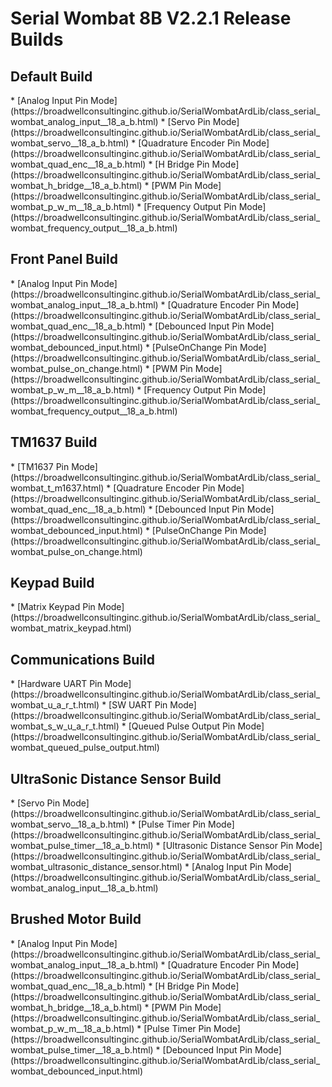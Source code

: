 <h1>Serial Wombat 8B V2.2.1 Release Builds</h1>
<h2>Default Build</h2>
*  [Analog Input Pin Mode](https://broadwellconsultinginc.github.io/SerialWombatArdLib/class_serial_wombat_analog_input__18_a_b.html)
*  [Servo Pin Mode](https://broadwellconsultinginc.github.io/SerialWombatArdLib/class_serial_wombat_servo__18_a_b.html)
*  [Quadrature Encoder Pin Mode](https://broadwellconsultinginc.github.io/SerialWombatArdLib/class_serial_wombat_quad_enc__18_a_b.html)
*  [H Bridge Pin Mode](https://broadwellconsultinginc.github.io/SerialWombatArdLib/class_serial_wombat_h_bridge__18_a_b.html)
*  [PWM Pin Mode](https://broadwellconsultinginc.github.io/SerialWombatArdLib/class_serial_wombat_p_w_m__18_a_b.html)
*  [Frequency Output Pin Mode](https://broadwellconsultinginc.github.io/SerialWombatArdLib/class_serial_wombat_frequency_output__18_a_b.html)
<h2>Front Panel Build</h2>
*  [Analog Input Pin Mode](https://broadwellconsultinginc.github.io/SerialWombatArdLib/class_serial_wombat_analog_input__18_a_b.html)
*  [Quadrature Encoder Pin Mode](https://broadwellconsultinginc.github.io/SerialWombatArdLib/class_serial_wombat_quad_enc__18_a_b.html)
*  [Debounced Input Pin Mode](https://broadwellconsultinginc.github.io/SerialWombatArdLib/class_serial_wombat_debounced_input.html)
*  [PulseOnChange Pin Mode](https://broadwellconsultinginc.github.io/SerialWombatArdLib/class_serial_wombat_pulse_on_change.html)
*  [PWM Pin Mode](https://broadwellconsultinginc.github.io/SerialWombatArdLib/class_serial_wombat_p_w_m__18_a_b.html)
*  [Frequency Output Pin Mode](https://broadwellconsultinginc.github.io/SerialWombatArdLib/class_serial_wombat_frequency_output__18_a_b.html)

<h2>TM1637 Build</h2>
*  [TM1637 Pin Mode](https://broadwellconsultinginc.github.io/SerialWombatArdLib/class_serial_wombat_t_m1637.html)
*  [Quadrature Encoder Pin Mode](https://broadwellconsultinginc.github.io/SerialWombatArdLib/class_serial_wombat_quad_enc__18_a_b.html)
*  [Debounced Input Pin Mode](https://broadwellconsultinginc.github.io/SerialWombatArdLib/class_serial_wombat_debounced_input.html)
*  [PulseOnChange Pin Mode](https://broadwellconsultinginc.github.io/SerialWombatArdLib/class_serial_wombat_pulse_on_change.html)

<h2>Keypad Build</h2>
*  [Matrix Keypad Pin Mode](https://broadwellconsultinginc.github.io/SerialWombatArdLib/class_serial_wombat_matrix_keypad.html)

<h2>Communications Build</h2>
*  [Hardware UART Pin Mode](https://broadwellconsultinginc.github.io/SerialWombatArdLib/class_serial_wombat_u_a_r_t.html)
*  [SW UART Pin Mode](https://broadwellconsultinginc.github.io/SerialWombatArdLib/class_serial_wombat_s_w_u_a_r_t.html)
*  [Queued Pulse Output Pin Mode](https://broadwellconsultinginc.github.io/SerialWombatArdLib/class_serial_wombat_queued_pulse_output.html)

<h2>UltraSonic Distance Sensor Build</h2>
*  [Servo Pin Mode](https://broadwellconsultinginc.github.io/SerialWombatArdLib/class_serial_wombat_servo__18_a_b.html)
*  [Pulse Timer Pin Mode](https://broadwellconsultinginc.github.io/SerialWombatArdLib/class_serial_wombat_pulse_timer__18_a_b.html)
*  [Ultrasonic Distance Sensor Pin Mode](https://broadwellconsultinginc.github.io/SerialWombatArdLib/class_serial_wombat_ultrasonic_distance_sensor.html)
*  [Analog Input Pin Mode](https://broadwellconsultinginc.github.io/SerialWombatArdLib/class_serial_wombat_analog_input__18_a_b.html)

<h2>Brushed Motor Build</h2>
*  [Analog Input Pin Mode](https://broadwellconsultinginc.github.io/SerialWombatArdLib/class_serial_wombat_analog_input__18_a_b.html)
*  [Quadrature Encoder Pin Mode](https://broadwellconsultinginc.github.io/SerialWombatArdLib/class_serial_wombat_quad_enc__18_a_b.html)
*  [H Bridge Pin Mode](https://broadwellconsultinginc.github.io/SerialWombatArdLib/class_serial_wombat_h_bridge__18_a_b.html)
*  [PWM Pin Mode](https://broadwellconsultinginc.github.io/SerialWombatArdLib/class_serial_wombat_p_w_m__18_a_b.html)
*  [Pulse Timer Pin Mode](https://broadwellconsultinginc.github.io/SerialWombatArdLib/class_serial_wombat_pulse_timer__18_a_b.html)
*  [Debounced Input Pin Mode](https://broadwellconsultinginc.github.io/SerialWombatArdLib/class_serial_wombat_debounced_input.html)

